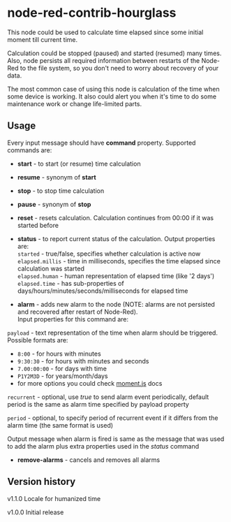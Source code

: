 # node-red-contrib-hourglass
This node could be used to calculate time elapsed since some initial moment till current time.
  
Calculation could be stopped (paused) and started (resumed) many times. Also, node persists all required information
between restarts of the Node-Red to the file system, so you don't need to worry about recovery of your data.
  
The most common case of using this node is calculation of the time when some device is working. It also could alert you
when it's time to do some maintenance work or change life-limited parts.  

## Usage

Every input message should have **command** property. Supported commands are:
- **start** - to start (or resume) time calculation
- **resume** - synonym of **start**
- **stop** - to stop time calculation
- **pause** - synonym of **stop**
- **reset** - resets calculation. Calculation continues from 00:00 if it was started before
- **status** - to report current status of the calculation. Output properties are:  
     `started` - true/false, specifies whether calculation is active now  
     `elapsed.millis` - time in milliseconds, specifies the time elapsed since calculation was started  
     `elapsed.human` - human representation of elapsed time (like '2 days')  
     `elapsed.time` - has sub-properties of days/hours/minutes/seconds/milliseconds for elapsed time  

- **alarm** - adds new alarm to the node (NOTE: alarms are not persisted and recovered after restart of Node-Red).  
Input properties for this command are:  

`payload` - text representation of the time when alarm should be triggered. Possible formats are:  
  - `8:00` - for hours with minutes  
  - `9:30:30` - for hours with minutes and seconds  
  - `7.00:00:00` - for days with time  
  - `P1Y2M3D` - for years/month/days
  - for more options you could check [moment.js](https://momentjs.com/docs/#/durations/creating/) docs  

`recurrent` - optional, use *true* to send alarm event periodically, default period is the same as alarm time specified by
payload property  

`period` - optional, to specify period of recurrent event if it differs from the alarm time (the same format is used)  

Output message when alarm is fired is same as the message that was used to add the alarm plus extra properties used 
in the *status* command

 - **remove-alarms** - cancels and removes all alarms


## Version history

v1.1.0 Locale for humanized time

v1.0.0 Initial release

